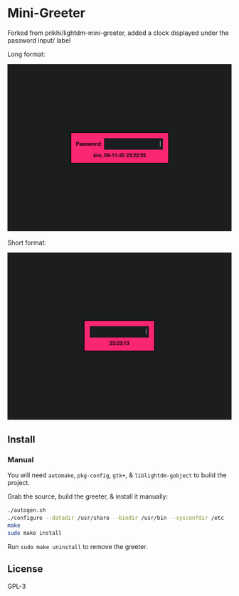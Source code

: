 # Mini-Greeter

Forked from prikhi/lightdm-mini-greeter, added a clock displayed under the password input/ label

Long format:

![Image of long time format](https://raw.githubusercontent.com/Xesar/lightdm-mini-greeter/master/data/ss1_long.png)

Short format:

![Image of short time format](https://raw.githubusercontent.com/Xesar/lightdm-mini-greeter/master/data/ss2_short.png)


## Install

### Manual

You will need `automake`, `pkg-config`, `gtk+`, & `liblightdm-gobject` to build
the project.

Grab the source, build the greeter, & install it manually:

```sh
./autogen.sh
./configure --datadir /usr/share --bindir /usr/bin --sysconfdir /etc
make
sudo make install
```

Run `sudo make uninstall` to remove the greeter.


## License

GPL-3
